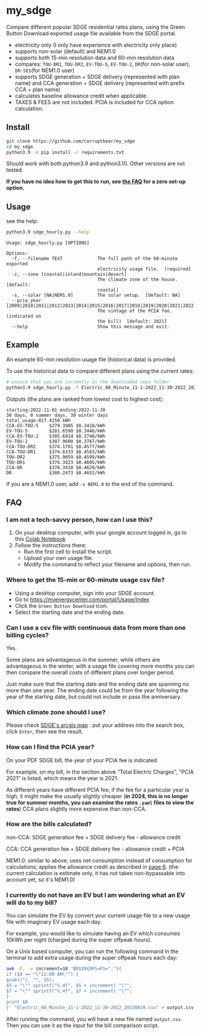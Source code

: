 # my_sdge
Compare different popular SDGE residential rates plans, using the Green Button Download exported usage file available from the SDGE portal.

- electricity only (I only have experience with electricity only place)
- supports non-solar (default) and NEM1.0
- supports both 15-min resolution data and 60-min resolution data
- compares: `TOU-DR1`, `TOU-DR2`, `EV-TOU-5`, `EV-TOU-2`, `DR`(for non-solar user), `DR-SES`(for NEM1.0 user)
- supports SDGE generation + SDGE delivery (represented with plan name) and CCA generation + SDGE delivery (represented with prefix CCA + plan name)
- calculates baseline allowance credit when applicable.
- TAXES & FEES are not included. PCIA is included for CCA option calculation.

## Install
```bash
git clone https://github.com/corruptbear/my_sdge
cd my_sdge
python3.9 -m pip install -r requirements.txt
```

Should work with both python3.9 and python3.10. Other versions are not tested.

**If you have no idea how to get this to run, see [the FAQ](#non-techie) for a zero set-up option.**

## Usage
see the help:
```bash
python3.9 sdge_hourly.py --help
```
```
Usage: sdge_hourly.py [OPTIONS]

Options:
  -f, --filename TEXT             The full path of the 60-minute exported
                                  electricity usage file.  [required]
  -z, --zone [coastal|inland|mountain|desert]
                                  The climate zone of the house.  [default:
                                  coastal]
  -s, --solar [NA|NEM1.0]         The solar setup.  [default: NA]
  --pcia_year [2009|2010|2011|2012|2013|2014|2015|2016|2017|2018|2019|2020|2021|2022|2023]
                                  The vintage of the PCIA fee. (indicated on
                                  the bill)  [default: 2021]
  --help                          Show this message and exit.
```

## Example
An example 60-min resolution usage file (historical data) is provided.

To use the historical data to compare different plans using the current rates:

```bash
# ensure that you are currently in the downloaded repo folder
python3.9 sdge_hourly.py -f Electric_60_Minute_11-1-2022_11-30-2022_20230819.csv -z coastal --pcia_year 2021
```
Outputs (the plans are ranked from lowest cost to highest cost):
```
starting:2022-11-01 ending:2022-11-30
30 days, 0 summer days, 30 winter days
total_usage:817.4150 kWh
CCA-EV-TOU-5    $279.3905 $0.3418/kWh
EV-TOU-5        $281.6590 $0.3446/kWh
CCA-EV-TOU-2    $305.6914 $0.3740/kWh
EV-TOU-2        $307.9600 $0.3767/kWh
CCA-TOU-DR2     $374.1701 $0.4577/kWh
CCA-TOU-DR1     $374.6333 $0.4583/kWh
TOU-DR2         $375.9059 $0.4599/kWh
TOU-DR1         $376.3823 $0.4605/kWh
CCA-DR          $378.3918 $0.4629/kWh
DR              $380.2473 $0.4652/kWh
```

If you are a NEM1.0 user, add `-s NEM1.0` to the end of the command.

## FAQ

### <span id="non-techie"></span>I am not a tech-savvy person, how can I use this? 
1. On your desktop computer, with your google account logged in,
   go to this [Colab Notebook](https://colab.research.google.com/drive/1AH78DOSFSCTQvkaRyTx0JFKBNnI03_vo?usp=sharing)
2. Follow the instructions there:
    - Run the first cell to install the script.
	- Upload your own usage file.
	- Modify the command to reflect your filename and options, then run.

### Where to get the 15-min or 60-minute usage csv file?
- Using a desktop computer, sign into your SDGE account.
- Go to https://myenergycenter.com/portal/Usage/Index
- Click the `Green Button Download` icon.
- Select the starting date and the ending date.

### Can I use a csv file with continuous data from more than one billing cycles?
Yes. 

Some plans are advantageous in the summer, while others are advantageous in the winter, with a usage file covering more months you can then compare the overall costs of different plans over longer period. 

Just make sure that the starting date and the ending date are spanning no more than one year. The ending date could be from the year following the year of the starting date, but could not include or pass the anniversary.
 
### Which climate zone should I use?
Please check [SDGE's arcgis map](https://sempra.maps.arcgis.com/apps/Embed/index.html?webmap=9c7f4ff6255946d7a86d6fca6934db40&extent=-118.0874,32.5219,-115.6731,33.5248&home=true&zoom=true&scale=true&search=true&searchextent=true&disable_scroll=false&theme=light) : put your address into the search box, click `Enter`, then see the result.

### How can I find the PCIA year?
On your PDF SDGE bill, the year of your PCIA fee is indicated.

For example, on my bill, in the section above "Total Electric Charges", "PCIA 2021" is listed, which means the year is 2021.

As different years have different PCIA fee, if the fee for a particular year is high, it might make the usually slightly cheaper (**in 2024, this is no longer true for summer months, you can examine the rates `.yaml` files to view the rates**) CCA plans slightly more expensive than non-CCA.

### How are the bills calculated?

non-CCA: SDGE generation fee + SDGE delivery fee - allowance credit

CCA: CCA generation fee + SDGE delivery fee - allowance credit + PCIA

NEM1.0: similar to above; uses net consumption instead of consumption for calculations; applies the allowance credit as described in [page 6](https://www.sdge.com/sites/default/files/elec_elec-scheds_nem.pdf).
(the current calculation is estimate only, it has not taken non-bypassable into account yet, so it's NEM1.0)

### I currently do not have an EV but I am wondering what an EV will do to my bill?

You can simulate the EV by convert your current usage file to a new usage file with imaginary EV usage each day.

For example, you would like to simulate having an EV which consumes 10kWh per night (charged during the super offpeak hours).

On a Unix based computer, you can run the following command in the terminal to add extra usage during the super offpeak hours each day:

```bash
awk -F, -v increment=10 'BEGIN{OFS=FS=","}{
if ($3 == "\"12:00 AM\"") {
gsub(/"/, "", $5);
$5 = "\"" sprintf("%.4f", $5 + increment) "\"";
$7 = "\"" sprintf("%.4f", $7 + increment) "\"";
}
print $0
}' "Electric_60_Minute_11-1-2022_11-30-2022_20230819.csv" > output.csv
```

After running the command, you will have a new file named `output.csv`. Then you can use it as the input for the bill comparison script.
